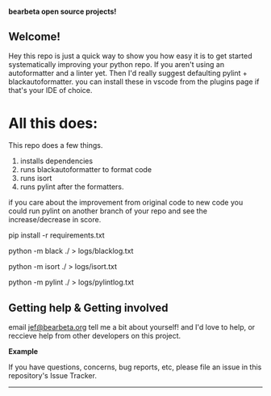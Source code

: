 #### bearbeta open source projects!


## Welcome!
Hey this repo is just a quick way to show you how easy it is to get started systematically improving your python repo. If you aren't using an autoformatter and a linter yet. Then I'd really suggest defaulting pylint + blackautoformatter. you can install these in vscode from the plugins page if that's your IDE of choice. 


# All this does: 

This repo does a few things.
1. installs dependencies
2. runs blackautoformatter to format code 
3. runs isort
4. runs pylint after the formatters.

if you care about the improvement from original code to new code you could run pylint on another branch of your repo and see the increase/decrease in score. 


pip install -r requirements.txt

python -m black ./ > logs/blacklog.txt

python -m isort ./ > logs/isort.txt

python -m pylint ./ > logs/pylintlog.txt



## Getting help  & Getting involved 

email jef@bearbeta.org tell me a bit about yourself! and I'd love to help, or reccieve help from other developers on this project. 

**Example**

If you have questions, concerns, bug reports, etc, please file an issue in this repository's Issue Tracker.

----
